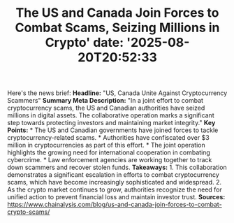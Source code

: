 ﻿---
title: "The US and Canada Join Forces to Combat Scams, Seizing Millions in Crypto'
date: '2025-08-20T20:52:33"
category: "Markets"
summary: ""
slug: "the us and canada join forces to combat scams seizing millio"
source_urls:
  - "https://www.chainalysis.com/blog/us-and-canada-join-forces-to-combat-crypto-scams/"
seo:
  title: "The US and Canada Join Forces to Combat Scams, Seizing Millions in Crypto | Hash n Hedge'
  description: '"
  keywords: ["news", "markets", "brief"]
---
Here's the news brief:  **Headline:** "US, Canada Unite Against Cryptocurrency Scammers"  **Summary Meta Description:** "In a joint effort to combat cryptocurrency scams, the US and Canadian authorities have seized millions in digital assets. The collaborative operation marks a significant step towards protecting investors and maintaining market integrity."  **Key Points:**  * The US and Canadian governments have joined forces to tackle cryptocurrency-related scams. * Authorities have confiscated over $3 million in cryptocurrencies as part of this effort. * The joint operation highlights the growing need for international cooperation in combating cybercrime. * Law enforcement agencies are working together to track down scammers and recover stolen funds.  **Takeaways:**  1. This collaboration demonstrates a significant escalation in efforts to combat cryptocurrency scams, which have become increasingly sophisticated and widespread. 2. As the crypto market continues to grow, authorities recognize the need for unified action to prevent financial loss and maintain investor trust.  **Sources:**  https://www.chainalysis.com/blog/us-and-canada-join-forces-to-combat-crypto-scams/ 
